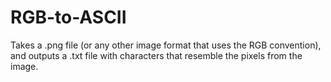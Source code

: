 RGB-to-ASCII
============

Takes a .png file (or any other image format that uses the RGB convention), and outputs a .txt file with characters that resemble the pixels from the image.
